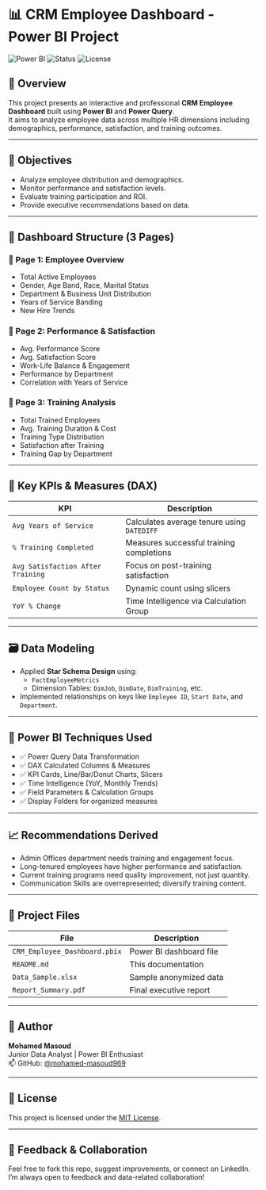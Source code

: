 # 📊 CRM Employee Dashboard - Power BI Project

![Power BI](https://app.powerbi.com/reportEmbed?reportId=9c8f6ada-ae08-4334-8c4f-b746f6b271d1)
![Status](https://img.shields.io/badge/Status-Completed-brightgreen)
![License](https://img.shields.io/badge/License-MIT-blue)

## 📁 Overview

This project presents an interactive and professional **CRM Employee Dashboard** built using **Power BI** and **Power Query**.  
It aims to analyze employee data across multiple HR dimensions including demographics, performance, satisfaction, and training outcomes.

---

## 🎯 Objectives

- Analyze employee distribution and demographics.
- Monitor performance and satisfaction levels.
- Evaluate training participation and ROI.
- Provide executive recommendations based on data.

---

## 📄 Dashboard Structure (3 Pages)

### 🔹 Page 1: **Employee Overview**
- Total Active Employees
- Gender, Age Band, Race, Marital Status
- Department & Business Unit Distribution
- Years of Service Banding
- New Hire Trends

### 🔹 Page 2: **Performance & Satisfaction**
- Avg. Performance Score
- Avg. Satisfaction Score
- Work-Life Balance & Engagement
- Performance by Department
- Correlation with Years of Service

### 🔹 Page 3: **Training Analysis**
- Total Trained Employees
- Avg. Training Duration & Cost
- Training Type Distribution
- Satisfaction after Training
- Training Gap by Department

---

## 🧮 Key KPIs & Measures (DAX)

| KPI | Description |
|-----|-------------|
| `Avg Years of Service` | Calculates average tenure using `DATEDIFF` |
| `% Training Completed` | Measures successful training completions |
| `Avg Satisfaction After Training` | Focus on post-training satisfaction |
| `Employee Count by Status` | Dynamic count using slicers |
| `YoY % Change` | Time Intelligence via Calculation Group |

---

## 🗃️ Data Modeling

- Applied **Star Schema Design** using:
  - `FactEmployeeMetrics`
  - Dimension Tables: `DimJob`, `DimDate`, `DimTraining`, etc.
- Implemented relationships on keys like `Employee ID`, `Start Date`, and `Department`.

---

## 🧪 Power BI Techniques Used

- ✅ Power Query Data Transformation
- ✅ DAX Calculated Columns & Measures
- ✅ KPI Cards, Line/Bar/Donut Charts, Slicers
- ✅ Time Intelligence (YoY, Monthly Trends)
- ✅ Field Parameters & Calculation Groups
- ✅ Display Folders for organized measures

---

## 📈 Recommendations Derived

- Admin Offices department needs training and engagement focus.
- Long-tenured employees have higher performance and satisfaction.
- Current training programs need quality improvement, not just quantity.
- Communication Skills are overrepresented; diversify training content.

---

## 📂 Project Files

| File | Description |
|------|-------------|
| `CRM_Employee_Dashboard.pbix` | Power BI dashboard file |
| `README.md` | This documentation |
| `Data_Sample.xlsx` | Sample anonymized data |
| `Report_Summary.pdf` | Final executive report |

---

## 🙌 Author

**Mohamed Masoud**  
Junior Data Analyst | Power BI Enthusiast  
📫 GitHub: [@mohamed-masoud969](https://github.com/mohamed-masoud969)

---

## 🪪 License

This project is licensed under the [MIT License](LICENSE).

---

## 💬 Feedback & Collaboration
Feel free to fork this repo, suggest improvements, or connect on LinkedIn.  
I’m always open to feedback and data-related collaboration!
